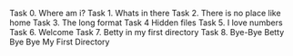 Task 0. Where am i?
Task 1. Whats in there
Task 2. There is no place like home
Task 3. The long format
Task 4 Hidden files
Task 5. I love numbers
Task 6. Welcome
Task 7. Betty in my first directory
Task 8. Bye-Bye Betty
Bye Bye My First Directory
